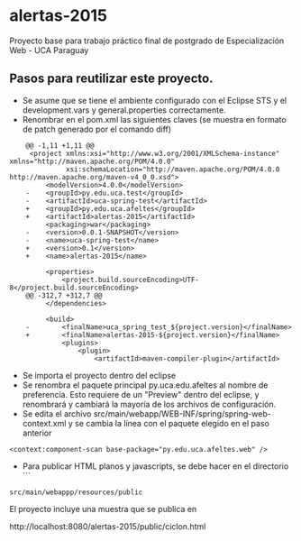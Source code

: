 # alertas-2015
Proyecto base para trabajo práctico final de postgrado de Especialización Web - UCA Paraguay

Pasos para reutilizar este proyecto.
------------------------------------

- Se asume que se tiene el ambiente configurado con el Eclipse STS y el development.vars y general.properties correctamente.
- Renombrar en el pom.xml las siguientes claves (se muestra en formato de patch generado por el comando diff)
```
	@@ -1,11 +1,11 @@
	 <project xmlns:xsi="http://www.w3.org/2001/XMLSchema-instance" xmlns="http://maven.apache.org/POM/4.0.0"
			  xsi:schemaLocation="http://maven.apache.org/POM/4.0.0 http://maven.apache.org/maven-v4_0_0.xsd">
		 <modelVersion>4.0.0</modelVersion>
	-    <groupId>py.edu.uca.test</groupId>
	-    <artifactId>uca-spring-test</artifactId>
	+    <groupId>py.edu.uca.afeltes</groupId>
	+    <artifactId>alertas-2015</artifactId>
		 <packaging>war</packaging>
	-    <version>0.0.1-SNAPSHOT</version>
	-    <name>uca-spring-test</name>
	+    <version>0.1</version>
	+    <name>alertas-2015</name>
	 
		 <properties>
			 <project.build.sourceEncoding>UTF-8</project.build.sourceEncoding>
	@@ -312,7 +312,7 @@
		 </dependencies>
	 
		 <build>
	-        <finalName>uca_spring_test_${project.version}</finalName>
	+        <finalName>alertas-2015-${project.version}</finalName>
			 <plugins>
				 <plugin>
					 <artifactId>maven-compiler-plugin</artifactId>
```
- Se importa el proyecto dentro del eclipse
- Se renombra el paquete principal py.uca.edu.afeltes al nombre de preferencia. Esto requiere de un "Preview" dentro del eclipse, y renombrará y cambiará la mayoría de los archivos de configuración. 
- Se edita el archivo src/main/webapp/WEB-INF/spring/spring-web-context.xml y se cambia la línea con el paquete elegido en el paso anterior
```
<context:component-scan base-package="py.edu.uca.afeltes.web" />
```
- Para publicar HTML planos y javascripts, se debe hacer en el directorio ```  
```
src/main/webappp/resources/public
```
El proyecto incluye una muestra que se publica en 

http://localhost:8080/alertas-2015/public/ciclon.html


